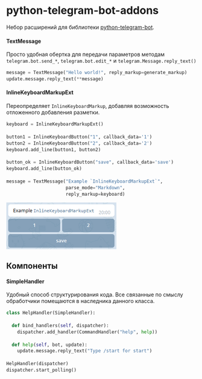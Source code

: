 # python-telegram-bot-addons
Небор расширений для библиотеки [python-telegram-bot](https://github.com/python-telegram-bot/python-telegram-bot).

#### TextMessage

Просто удобная обертка для передачи параметров методам `telegram.bot.send_*`, `telegram.bot.edit_*`
 и `telegram.Message.reply_text()`

```Python
message = TextMessage("Hello world!", reply_markup=generate_markup)
update.message.reply_text(**message)
```

#### InlineKeyboardMarkupExt

Переопределяет `InlineKeyboardMarkup`, добавляя возможность
отложенного добавления разметки.

```Python
keyboard = InlineKeyboardMarkupExt()

button1 = InlineKeyboardButton("1", callback_data='1')
button2 = InlineKeyboardButton("2", callback_data='2')
keyboard.add_line(button1, button2)

button_ok = InlineKeyboardButton("save", callback_data='save')
keyboard.add_line(button_ok)

message = TextMessage("Example `InlineKeyboardMarkupExt`",
                      parse_mode="Markdown",
                      reply_markup=keyboard)
```

![pic](./assets/inlinekeyboardmarkupext.png)

## Компоненты

#### SimpleHandler

Удобный способ структурирования кода. Все связанные по смыслу обработчики помещаются в наследника
 данного класса.

```Python
class HelpHandler(SimpleHandler):

  def bind_handlers(self, dispatcher):
    dispatcher.add_handler(CommandHandler("help", help))

  def help(self, bot, update):
    update.message.reply_text("Type /start for start")

HelpHandler(dispatcher)
dispatcher.start_polling()
```
